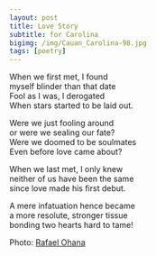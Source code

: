 ```yaml
---
layout: post
title: Love Story
subtitle: for Carolina
bigimg: /img/Cauan_Carolina-98.jpg
tags: [poetry]
---
```


When we first met, I found  
myself blinder than that date  
Fool as I was, I derogated  
When stars started to be laid out.  

Were we just fooling around  
or were we sealing our fate?  
Were we doomed to be soulmates  
Even before love came about?  

When we last met, I only knew  
neither of us have been the same  
since love made his first debut.  

A mere infatuation hence became  
a more resolute, stronger tissue  
bonding two hearts hard to tame!  

Photo: [Rafael Ohana](https://www.rafaelohana.com/home)
